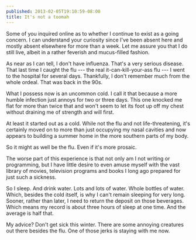```yaml
---
published: 2013-02-05T19:10:59-08:00
title: It's not a toomah
---
```

Some of you inquired online as to whether I continue to exist as a going concern. I can understand your curiosity since I've been absent here and mostly absent elsewhere for more than a week. Let me assure you that I do still live, albeit in a rather feverish and mucus-filled fashion.

As near as I can tell, I don't have influenza. That's a very serious disease. That last time I caught the flu --- the real it-can-kill-your-ass flu --- I went to the hospital for several days. Thankfully, I don't remember much from the whole ordeal. That was back in the 90s.

What I possess now is an uncommon cold. I call it that because a more humble infection just annoys for two or three days. This one knocked me flat for more than twice that and won't seem to let its foot up off my chest without draining me of strength and will first.

At least it started out as a cold. While not the flu and not life-threatening, it's certainly moved on to more than just occupying my nasal cavities and now appears to building a summer home in the more southern parts of my body.

So it might as well be the flu. Even if it's more prosaic.

The worse part of this experience is that not only am I not writing or programming, but I have little desire to even amuse myself with the vast library of movies, television programs and books I long ago prepared for just such a sickness.

So I sleep. And drink water. Lots and lots of water. Whole bottles of water. Which, besides the cold itself, is why I can't remain sleeping for very long. Sooner, rather than later, I need to return the deposit on those beverages. Which means my record is about three hours of sleep at one time. And the average is half that.

My advice? Don't get sick this winter. There are some annoying creatures out there besides the flu. One of those jerks is staying with me now.
